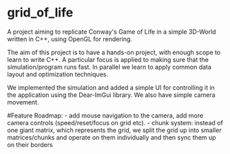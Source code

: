 # grid_of_life
A project aiming to replicate Conway's Game of Life in a simple 3D-World written in C++, using OpenGL for rendering.

The aim of this project is to have a hands-on project, with enough scope to learn to write C++. A particular focus is applied to making sure that the simulation/program runs fast. In parallel we learn to apply common data layout and optimization techniques.


We implemented the simulation and added a simple UI for controlling it in the application using the Dear-ImGui library. We also have simple camera movement. 

#Feature Roadmap:
	- add mouse navigation to the camera, add more camera controls (speed/reset/focus on grid etc).
	- chunk system: instead of one giant matrix, which represents the grid, we split the grid up into smaller matrices/chunks and operate on them individually and then sync them up on their borders


